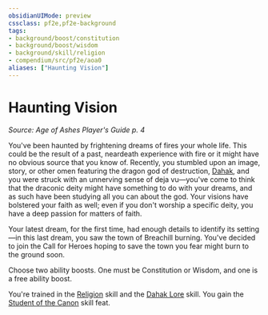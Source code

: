 ```yaml
---
obsidianUIMode: preview
cssclass: pf2e,pf2e-background
tags:
- background/boost/constitution
- background/boost/wisdom
- background/skill/religion
- compendium/src/pf2e/aoa0
aliases: ["Haunting Vision"]
---
```

# Haunting Vision
*Source: Age of Ashes Player's Guide p. 4*  

You've been haunted by frightening dreams of fires your whole life. This could be the result of a past, neardeath experience with fire or it might have no obvious source that you know of. Recently, you stumbled upon an image, story, or other omen featuring the dragon god of destruction, [Dahak](compendium/setting/deities/dahak-logm.md), and you were struck with an unnerving sense of deja vu—you've come to think that the draconic deity might have something to do with your dreams, and as such have been studying all you can about the god. Your visions have bolstered your faith as well; even if you don't worship a specific deity, you have a deep passion for matters of faith.

Your latest dream, for the first time, had enough details to identify its setting—in this last dream, you saw the town of Breachill burning. You've decided to join the Call for Heroes hoping to save the town you fear might burn to the ground soon.

Choose two ability boosts. One must be Constitution or Wisdom, and one is a free ability boost.

You're trained in the [Religion](compendium/skills.md#Religion) skill and the [Dahak Lore](compendium/skills.md#Lore) skill. You gain the [Student of the Canon](compendium/feats/student-of-the-canon.md) skill feat.